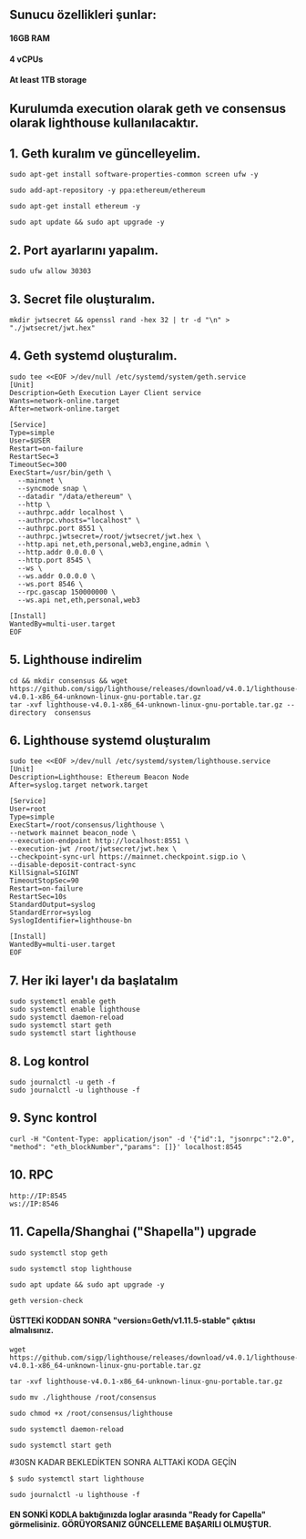 
## Sunucu özellikleri şunlar:
#### 16GB RAM
#### 4 vCPUs
#### At least 1TB storage

## Kurulumda execution olarak geth ve consensus olarak lighthouse kullanılacaktır.

## 1. Geth kuralım ve güncelleyelim.
```
sudo apt-get install software-properties-common screen ufw -y
```
```
sudo add-apt-repository -y ppa:ethereum/ethereum
```
```
sudo apt-get install ethereum -y
```
```
sudo apt update && sudo apt upgrade -y
```
## 2. Port ayarlarını yapalım.
```
sudo ufw allow 30303

```
## 3. Secret file oluşturalım.
```
mkdir jwtsecret && openssl rand -hex 32 | tr -d "\n" > "./jwtsecret/jwt.hex"

```
## 4. Geth systemd oluşturalım.
```
sudo tee <<EOF >/dev/null /etc/systemd/system/geth.service
[Unit]
Description=Geth Execution Layer Client service
Wants=network-online.target
After=network-online.target

[Service]
Type=simple
User=$USER
Restart=on-failure
RestartSec=3
TimeoutSec=300
ExecStart=/usr/bin/geth \
  --mainnet \
  --syncmode snap \
  --datadir "/data/ethereum" \
  --http \
  --authrpc.addr localhost \
  --authrpc.vhosts="localhost" \
  --authrpc.port 8551 \
  --authrpc.jwtsecret=/root/jwtsecret/jwt.hex \
  --http.api net,eth,personal,web3,engine,admin \
  --http.addr 0.0.0.0 \
  --http.port 8545 \
  --ws \
  --ws.addr 0.0.0.0 \
  --ws.port 8546 \
  --rpc.gascap 150000000 \
  --ws.api net,eth,personal,web3

[Install]
WantedBy=multi-user.target
EOF

```

## 5. Lighthouse indirelim

```
cd && mkdir consensus && wget https://github.com/sigp/lighthouse/releases/download/v4.0.1/lighthouse-v4.0.1-x86_64-unknown-linux-gnu-portable.tar.gz
tar -xvf lighthouse-v4.0.1-x86_64-unknown-linux-gnu-portable.tar.gz --directory  consensus

```
## 6. Lighthouse systemd oluşturalım

```
sudo tee <<EOF >/dev/null /etc/systemd/system/lighthouse.service
[Unit]
Description=Lighthouse: Ethereum Beacon Node
After=syslog.target network.target

[Service]
User=root
Type=simple
ExecStart=/root/consensus/lighthouse \
--network mainnet beacon_node \
--execution-endpoint http://localhost:8551 \
--execution-jwt /root/jwtsecret/jwt.hex \
--checkpoint-sync-url https://mainnet.checkpoint.sigp.io \
--disable-deposit-contract-sync
KillSignal=SIGINT
TimeoutStopSec=90
Restart=on-failure
RestartSec=10s
StandardOutput=syslog
StandardError=syslog
SyslogIdentifier=lighthouse-bn

[Install]
WantedBy=multi-user.target
EOF

```
## 7. Her iki layer'ı da başlatalım
```
sudo systemctl enable geth
sudo systemctl enable lighthouse
sudo systemctl daemon-reload
sudo systemctl start geth
sudo systemctl start lighthouse

```
## 8. Log kontrol
```
sudo journalctl -u geth -f
sudo journalctl -u lighthouse -f
```

## 9. Sync kontrol
```
curl -H "Content-Type: application/json" -d '{"id":1, "jsonrpc":"2.0", "method": "eth_blockNumber","params": []}' localhost:8545

```
## 10. RPC 
```
http://IP:8545
ws://IP:8546
```

## 11. Capella/Shanghai ("Shapella") upgrade
```
sudo systemctl stop geth
```
```
sudo systemctl stop lighthouse
```

```
sudo apt update && sudo apt upgrade -y
```
```
geth version-check
``` 
#### ÜSTTEKİ KODDAN SONRA "version=Geth/v1.11.5-stable" çıktısı almalısınız.


```
wget https://github.com/sigp/lighthouse/releases/download/v4.0.1/lighthouse-v4.0.1-x86_64-unknown-linux-gnu-portable.tar.gz
```
```
tar -xvf lighthouse-v4.0.1-x86_64-unknown-linux-gnu-portable.tar.gz
```
```
sudo mv ./lighthouse /root/consensus
```
```
sudo chmod +x /root/consensus/lighthouse
```
```
sudo systemctl daemon-reload
```
```
sudo systemctl start geth
```
#30SN KADAR BEKLEDİKTEN SONRA ALTTAKİ KODA GEÇİN

```
$ sudo systemctl start lighthouse
```
```
sudo journalctl -u lighthouse -f
```
#### EN SONKİ KODLA baktığınızda loglar arasında "Ready for Capella" görmelisiniz. GÖRÜYORSANIZ GÜNCELLEME BAŞARILI OLMUŞTUR.
